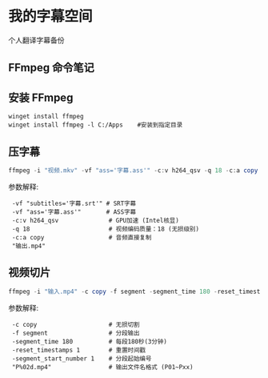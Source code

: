 # 我的字幕空间

个人翻译字幕备份



## FFmpeg 命令笔记

## 安装 FFmpeg
```
winget install ffmpeg
winget install ffmpeg -l C:/Apps    #安装到指定目录
```

## 压字幕

```powershell
ffmpeg -i "视频.mkv" -vf "ass='字幕.ass'" -c:v h264_qsv -q 18 -c:a copy "输出.mp4"
```

参数解释:
```
 -vf "subtitles='字幕.srt'" # SRT字幕
 -vf "ass='字幕.ass'"       # ASS字幕
 -c:v h264_qsv              # GPU加速 (Intel核显)
 -q 18                      # 视频编码质量：18 (无损级别)
 -c:a copy                  # 音频直接复制
 "输出.mp4"
```


## 视频切片

```powershell
ffmpeg -i "输入.mp4" -c copy -f segment -segment_time 180 -reset_timestamps 1 -segment_start_number 1 "P%02d.mp4"
```

参数解释:
```
 -c copy                    # 无损切割
 -f segment                 # 分段输出
 -segment_time 180          # 每段180秒(3分钟)
 -reset_timestamps 1        # 重置时间戳
 -segment_start_number 1    # 分段起始编号
 "P%02d.mp4"                # 输出文件名格式 (P01~Pxx)
```




